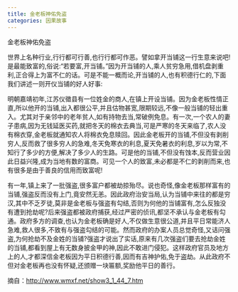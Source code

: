```yaml
---
title: 金老板神佑免盗
categories: 因果故事
---
```


	   
金老板神佑免盗

世界上名种行业,行行都可行善,也行行都可作恶。譬如拿开当铺这一行生意来说吧!是最能致富的,俗说:“若要富,开当铺。”因为开当铺的人,乘人贫穷急用,借机盘剥重利,正合得上为富不仁的话。可是不能一概而论,开当铺的人,也有积德行仁的,下面我们讲述一则开仪当铺的好人好事:

明朝嘉靖初年,江苏仪徵县有一位姓金的商人,在镇上开设当铺。因为金老板性情正直,所以他开的当铺,出入都很公平,并且估物甚宽,限期较远,不像一般当铺的轻出重入。尤其对于亲邻中的老年贫人,如有持物去当,常破例免息。有一次,一个农人的妻子患病,因为无钱延医买药,就把冬天的棉衣去典当,可是严寒的冬天来临了,农人没有棉衣穿,金老板就通知农人将棉衣免息赎回。因此金老板开的当铺,不但没有剥削穷人,反而救了很多穷人的急难,冬天免寒衣的利息,夏天免暑衣的利息,岁以为常,不知行了多少的方便,解决了多少人的生路。可是他的当铺,不但没有蚀本,反而营业因此日益兴隆,成为当地有数的富商。可见一个人的致富,未必都是不仁的剥削而来,也有很多是由于善良的信用而致富呢!

有一年,镇上来了一批强盗,很多富户都被劫掠殆尽。说也奇怪,像金老板那样富有的当铺,强盗反而没有上门,竟安然无恙。因此政府治安当局,认为当铺中来往的都是穷汉,其中不乏歹徒,莫非是金老板与强盗有勾结,否则为何他的当铺富有,怎么反独没有遭到抢劫呢?后来强盗都被政府捕获,经过严密的侦讯,都坚不承认与金老板有勾通。政府多方的调查,也认为金老板确是好人,不仅做生意很公道,并且平日常能济人急难,救人很多,不致有与强盗勾结的可能。然而政府的办案人员总觉奇怪,又诘问强盗,为何抢劫不及金姓的当铺?强盗才说出了实话,原来有几次强盗们要去抢劫金姓的当铺,都看到屋上有无数身披金甲的神,因此不敢进门侵犯。这样政府官员及地方上的人,才都深信金老板因为平日积德行善,因而有吉神护佑,免于盗劫。从此政府不但对金老板再也没有怀疑,还颁赠一块匾额,奖励他平日的善行。


摘自：http://www.wmxf.net/show3_1_44_7.htm